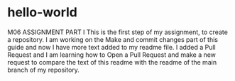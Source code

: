# hello-world
M06 ASSIGNMENT PART I 
This is the first step of my assignment, to create a repository.
I am working on the Make and commit changes part of this guide and now I have more text added to my readme file.
I added a Pull Request and I am learning how to Open a Pull Request and make a new request to compare the text of this readme with the readme 
of the main branch of my repository.
